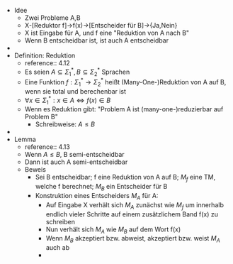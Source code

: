 - Idee
	- Zwei Probleme A,B
	- X-[Reduktor f]->f(x)->[Entscheider für B]->{Ja,Nein}
	- X ist Eingabe für A, und f eine "Reduktion von A nach B"
	- Wenn B entscheidbar ist, ist auch A entscheidbar
-
- Definition: Reduktion
	- reference:: 4.12
	- Es seien $A\subseteq\Sigma_1^{\ast},B\subseteq\Sigma_2^{\ast}$ Sprachen
	- Eine Funktion $f:\Sigma_1^{\ast}\rightarrow\Sigma_2^{\ast}$ heißt (Many-One-)Reduktion von A auf B, wenn sie total und berechenbar ist
	- $\forall x\in\Sigma_1^{\ast}:x\in A\Leftrightarrow f\left(x\right)\in B$
	- Wenn es Reduktion gibt: "Problem A ist (many-one-)reduzierbar auf Problem B"
		- Schreibweise: $A\leq B$
-
- Lemma
	- reference:: 4.13
	- Wenn $A\leq B$, B semi-entscheidbar
	- Dann ist auch A semi-entscheidbar
	- Beweis
		- Sei B entscheidbar; f eine Reduktion von A auf B; $M_{f}$ eine TM, welche f berechnet; $M_{B}$ ein Entscheider für B
		- Konstruktion eines Entscheiders $M_{A}$ für A:
			- Auf Eingabe X verhält sich $M_{A}$ zunächst wie $M_{f}$ um innerhalb endlich vieler Schritte auf einem zusätzlichem Band f(x) zu schreiben
			- Nun verhält sich $M_{A}$ wie $M_{B}$ auf dem Wort f(x)
			- Wenn $M_{B}$ akzeptiert bzw. abweist, akzeptiert bzw. weist $M_{A}$ auch ab
			-